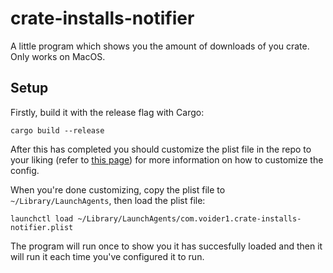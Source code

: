 # crate-installs-notifier
A little program which shows you the amount of downloads of you crate.
Only works on MacOS.

## Setup
Firstly, build it with the release flag with Cargo:

```shell
cargo build --release
```

After this has completed you should customize the plist file in the repo to your liking
(refer to [this page](https://developer.apple.com/library/content/documentation/MacOSX/Conceptual/BPSystemStartup/Chapters/ScheduledJobs.html#//apple_ref/doc/uid/10000172i-CH1-SW2))
for more information on how to customize the config.

When you're done customizing, copy the plist file to `~/Library/LaunchAgents`, then load the plist file:

```shell
launchctl load ~/Library/LaunchAgents/com.voider1.crate-installs-notifier.plist
```

The program will run once to show you it has succesfully loaded and then it will run it each time you've configured it to run.
